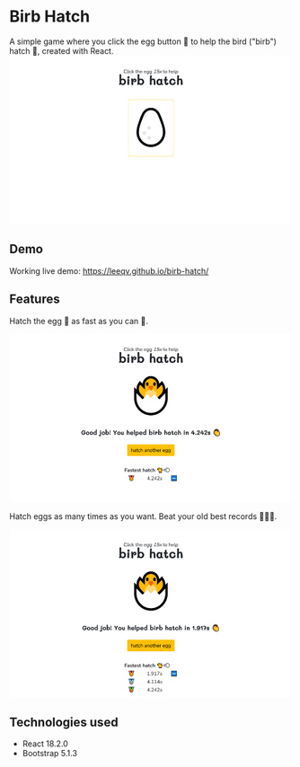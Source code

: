 # Birb Hatch
A simple game where you click the egg button 🥚 to help the bird ("birb") hatch 🐣, created with React.
<img src="media/start-game.png" height="300">

## Demo
Working live demo: https://leeqv.github.io/birb-hatch/

## Features
Hatch the egg 🥚 as fast as you can 🐣.

<img src="media/finish-game.png" height="300">

Hatch eggs as many times as you want. Beat your old best records 🥇🐤💨.

<img src="media/hatch-records.png" height="300">

## Technologies used
- React 18.2.0
- Bootstrap 5.1.3